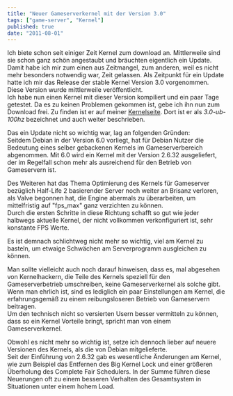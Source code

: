 ```yaml
---
title: "Neuer Gameserverkernel mit der Version 3.0"
tags: ["game-server", "Kernel"]
published: true
date: "2011-08-01"
---
```


Ich biete schon seit einiger Zeit Kernel zum download an. Mittlerweile sind sie schon ganz schön angestaubt und bräuchten eigentlich ein Update.  
Damit habe ich mir zum einen aus Zeitmangel, zum anderen, weil es nicht mehr besonders notwendig war, Zeit gelassen. Als Zeitpunkt für ein Update hatte ich mir das Release der stable Kernel Version 3.0 vorgenommen. Diese Version wurde mittlerweile veröffentlicht.  
Ich habe nun einen Kernel mit dieser Version kompiliert und ein paar Tage getestet. Da es zu keinen Problemen gekommen ist, gebe ich ihn nun zum Download frei. Zu finden ist er auf meiner [Kernelseite](/gameserverkernel/). Dort ist er als *3.0-ub-100hz* bezeichnet und auch weiter beschrieben.

Das ein Update nicht so wichtig war, lag an folgenden Gründen:  
Seitdem Debian in der Version 6.0 vorliegt, hat für Debian Nutzer die Bedeutung eines selber gebackenen Kernels im Gameserverbereich abgenommen. Mit 6.0 wird ein Kernel mit der Version 2.6.32 ausgeliefert, der im Regelfall schon mehr als ausreichend für den Betrieb von Gameservern ist.

Des Weiteren hat das Thema Optimierung des Kernels für Gameserver bezüglich Half-Life 2 basierender Server noch weiter an Brisanz verloren, als Valve begonnen hat, die Engine abermals zu überarbeiten, um mittelfristig auf "fps_max" ganz verzichten zu können.  
Durch die ersten Schritte in diese Richtung schafft so gut wie jeder halbwegs aktuelle Kernel, der nicht vollkommen verkonfiguriert ist, sehr konstante FPS Werte.

Es ist demnach schlichtweg nicht mehr so wichtig, viel am Kernel zu basteln, um etwaige Schwächen am Serverprogramm ausgleichen zu können.

Man sollte vielleicht auch noch darauf hinweisen, dass es, mal abgesehen von Kernelhackern, die Teile des Kernels speziell für den Gameserverbetrieb umschreiben, keine Gameserverkernel als solche gibt.  
Wenn man ehrlich ist, sind es lediglich ein paar Einstellungen am Kernel, die erfahrungsgemäß zu einem reibungsloseren Betrieb von Gameservern beitragen.  
Um den technisch nicht so versierten Usern besser vermitteln zu können, dass so ein Kernel Vorteile bringt, spricht man von einem Gameserverkernel.

Obwohl es nicht mehr so wichtig ist, setze ich dennoch lieber auf neuere Versionen des Kernels, als die von Debian mitgelieferte.  
Seit der Einführung von 2.6.32 gab es wesentliche Änderungen am Kernel, wie zum Beispiel das Entfernen des Big Kernel Lock und einer größeren Überholung des Complete Fair Schedulers. In der Summe führen diese Neuerungen oft zu einem besseren Verhalten des Gesamtsystem in Situationen unter einem hohem Load.

